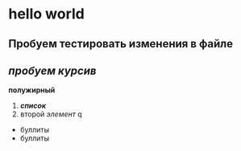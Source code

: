 # hello world

## Пробуем тестировать изменения в файле

## *пробуем курсив*

**полужирный**

 1. ***список***
 2. второй *элемент*
q
 * буллиты 
 * буллиты


